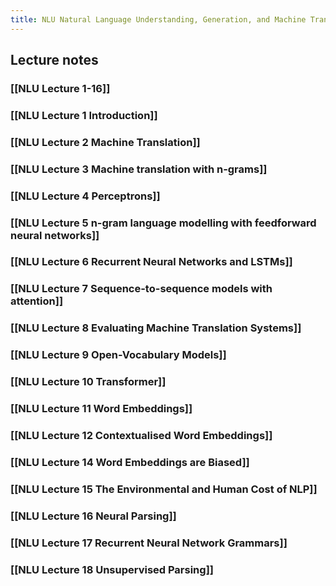 ```yaml
---
title: NLU Natural Language Understanding, Generation, and Machine Translation
---
```


## Lecture notes

### [[NLU Lecture 1-16]]
### [[NLU Lecture 1 Introduction]]
### [[NLU Lecture 2 Machine Translation]]
### [[NLU Lecture 3 Machine translation with n-grams]]
### [[NLU Lecture 4 Perceptrons]]
### [[NLU Lecture 5 n-gram language modelling with feedforward neural networks]]
### [[NLU Lecture 6 Recurrent Neural Networks and LSTMs]]
### [[NLU Lecture 7 Sequence-to-sequence models with attention]]
### [[NLU Lecture 8 Evaluating Machine Translation Systems]]
### [[NLU Lecture 9 Open-Vocabulary Models]]
### [[NLU Lecture 10 Transformer]]
### [[NLU Lecture 11 Word Embeddings]]
### [[NLU Lecture 12 Contextualised Word Embeddings]]
### [[NLU Lecture 14 Word Embeddings are Biased]]
### [[NLU Lecture 15 The Environmental and Human Cost of NLP]]
### [[NLU Lecture 16 Neural Parsing]]
### [[NLU Lecture 17 Recurrent Neural Network Grammars]]
### [[NLU Lecture 18 Unsupervised Parsing]]
